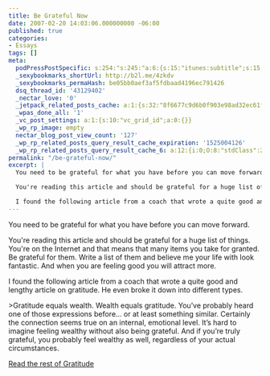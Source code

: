 ```yaml
---
title: Be Grateful Now
date: 2007-02-20 14:03:06.000000000 -06:00
published: true
categories:
- Essays
tags: []
meta:
  podPressPostSpecific: s:254:"s:245:"a:6:{s:15:"itunes:subtitle";s:15:"##PostExcerpt##";s:14:"itunes:summary";s:15:"##PostExcerpt##";s:15:"itunes:keywords";s:17:"##WordPressCats##";s:13:"itunes:author";s:10:"##Global##";s:15:"itunes:explicit";s:2:"No";s:12:"itunes:block";s:2:"No";}";";
  _sexybookmarks_shortUrl: http://b2l.me/4zkdv
  _sexybookmarks_permaHash: be05bb0aef3af5fdbaad4196ec791426
  dsq_thread_id: '43129402'
  _nectar_love: '0'
  _jetpack_related_posts_cache: a:1:{s:32:"8f6677c9d6b0f903e98ad32ec61f8deb";a:2:{s:7:"expires";i:1457884829;s:7:"payload";a:3:{i:0;a:1:{s:2:"id";i:188;}i:1;a:1:{s:2:"id";i:1469;}i:2;a:1:{s:2:"id";i:7097;}}}}
  _wpas_done_all: '1'
  _vc_post_settings: a:1:{s:10:"vc_grid_id";a:0:{}}
  _wp_rp_image: empty
  nectar_blog_post_view_count: '127'
  _wp_rp_related_posts_query_result_cache_expiration: '1525004126'
  _wp_rp_related_posts_query_result_cache_6: a:12:{i:0;O:8:"stdClass":2:{s:7:"post_id";s:3:"188";s:5:"score";s:18:"33.886162812084955";}i:1;O:8:"stdClass":2:{s:7:"post_id";s:4:"4935";s:5:"score";s:17:"22.21847106731825";}i:2;O:8:"stdClass":2:{s:7:"post_id";s:3:"301";s:5:"score";s:17:"20.89347816538182";}i:3;O:8:"stdClass":2:{s:7:"post_id";s:3:"604";s:5:"score";s:17:"18.89642050490258";}i:4;O:8:"stdClass":2:{s:7:"post_id";s:3:"428";s:5:"score";s:18:"18.469722197559296";}i:5;O:8:"stdClass":2:{s:7:"post_id";s:4:"1280";s:5:"score";s:18:"18.399386057510267";}i:6;O:8:"stdClass":2:{s:7:"post_id";s:2:"98";s:5:"score";s:18:"18.291251614885915";}i:7;O:8:"stdClass":2:{s:7:"post_id";s:3:"348";s:5:"score";s:18:"17.796777724302906";}i:8;O:8:"stdClass":2:{s:7:"post_id";s:2:"89";s:5:"score";s:17:"16.68897997755124";}i:9;O:8:"stdClass":2:{s:7:"post_id";s:4:"7893";s:5:"score";s:17:"15.67947440969735";}i:10;O:8:"stdClass":2:{s:7:"post_id";s:3:"123";s:5:"score";s:17:"15.67947440969735";}i:11;O:8:"stdClass":2:{s:7:"post_id";s:3:"592";s:5:"score";s:18:"15.548467637764825";}}
permalink: "/be-grateful-now/"
excerpt: |
  You need to be grateful for what you have before you can move forward.

  You're reading this article and should be grateful for a huge list of things.  You're on the Internet and that means that many items you take for granted.  Be grateful for them.  Write a list of them and believe me your life with look fantastic.  And when you are feeling good you will attract more.

  I found the following article from a coach that wrote a quite good and lengthy article on gratitude.  He even broke it down into different types.
---
```

<p>You need to be grateful for what you have before you can move forward.</p>
<p>You're reading this article and should be grateful for a huge list of things.  You're on the Internet and that means that many items you take for granted.  Be grateful for them.  Write a list of them and believe me your life with look fantastic.  And when you are feeling good you will attract more.</p>
<p>I found the following article from a coach that wrote a quite good and lengthy article on gratitude.  He even broke it down into different types.</p>
>Gratitude equals wealth.  Wealth equals gratitude.  You’ve probably heard one of those expressions before… or at least something similar.  Certainly the connection seems true on an internal, emotional level.  It’s hard to imagine feeling wealthy without also being grateful.  And if you’re truly grateful, you probably feel wealthy as well, regardless of your actual circumstances.</p></blockquote>
<p><a href="http://www.stevepavlina.com/blog/2007/01/gratitude/" rel="nofollow">Read the rest of Gratitude</a></p>
